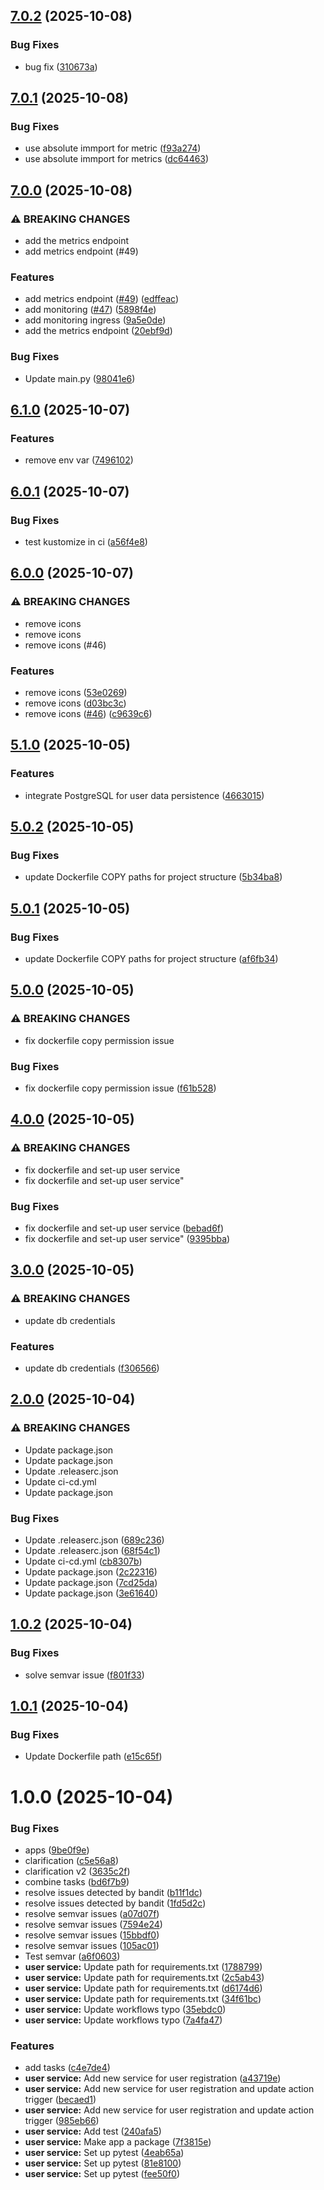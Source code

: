 ## [7.0.2](https://github.com/JendyJasper/cm-demo/compare/user-service-v7.0.1...user-service-v7.0.2) (2025-10-08)


### Bug Fixes

* bug fix ([310673a](https://github.com/JendyJasper/cm-demo/commit/310673aa3adf48b098090947db0056b1997991b3))

## [7.0.1](https://github.com/JendyJasper/cm-demo/compare/user-service-v7.0.0...user-service-v7.0.1) (2025-10-08)


### Bug Fixes

* use absolute immport for metric ([f93a274](https://github.com/JendyJasper/cm-demo/commit/f93a27442cffc13d77dceb90271242f742b9ec8e))
* use absolute immport for metrics ([dc64463](https://github.com/JendyJasper/cm-demo/commit/dc6446398a98f45bf7c5526f456bed7923afe6a7))

## [7.0.0](https://github.com/JendyJasper/cm-demo/compare/user-service-v6.1.0...user-service-v7.0.0) (2025-10-08)


### ⚠ BREAKING CHANGES

* add the  metrics endpoint
* add metrics endpoint (#49)

### Features

* add metrics endpoint ([#49](https://github.com/JendyJasper/cm-demo/issues/49)) ([edffeac](https://github.com/JendyJasper/cm-demo/commit/edffeac82ef64ada425ee311eda0c26a210d420b))
* add monitoring ([#47](https://github.com/JendyJasper/cm-demo/issues/47)) ([5898f4e](https://github.com/JendyJasper/cm-demo/commit/5898f4ed1f1d7525336d918ec2508fa7c1595652))
* add monitoring ingress ([9a5e0de](https://github.com/JendyJasper/cm-demo/commit/9a5e0def5dacffd5bd1a4c87a31eada1b4d56031))
* add the  metrics endpoint ([20ebf9d](https://github.com/JendyJasper/cm-demo/commit/20ebf9d4b60b425b8f3376154c46efb77f6f4e4b))


### Bug Fixes

* Update main.py ([98041e6](https://github.com/JendyJasper/cm-demo/commit/98041e691761d9b940bea2af88efab06c4320164))

## [6.1.0](https://github.com/JendyJasper/cm-demo/compare/user-service-v6.0.1...user-service-v6.1.0) (2025-10-07)


### Features

* remove env var ([7496102](https://github.com/JendyJasper/cm-demo/commit/74961025c7fe7fbb688c07cf8d3f9314e4992bdb))

## [6.0.1](https://github.com/JendyJasper/cm-demo/compare/user-service-v6.0.0...user-service-v6.0.1) (2025-10-07)


### Bug Fixes

* test kustomize in ci ([a56f4e8](https://github.com/JendyJasper/cm-demo/commit/a56f4e853d5373d0df74ab00492510ddea172d0c))

## [6.0.0](https://github.com/JendyJasper/cm-demo/compare/user-service-v5.1.0...user-service-v6.0.0) (2025-10-07)


### ⚠ BREAKING CHANGES

* remove icons
* remove icons
* remove icons (#46)

### Features

* remove icons ([53e0269](https://github.com/JendyJasper/cm-demo/commit/53e0269f7b8f421adb085fe015c9822ce2d84d6f))
* remove icons ([d03bc3c](https://github.com/JendyJasper/cm-demo/commit/d03bc3c61cfd72f93f57035c20f2b9f740cf3ca7))
* remove icons ([#46](https://github.com/JendyJasper/cm-demo/issues/46)) ([c9639c6](https://github.com/JendyJasper/cm-demo/commit/c9639c66e45c536cbbeba1040f8a65b97f136637))

## [5.1.0](https://github.com/JendyJasper/cm-demo/compare/user-service-v5.0.2...user-service-v5.1.0) (2025-10-05)


### Features

* integrate PostgreSQL for user data persistence ([4663015](https://github.com/JendyJasper/cm-demo/commit/466301577f7caa51af6aa0d80f37b88a871e9831))

## [5.0.2](https://github.com/JendyJasper/cm-demo/compare/user-service-v5.0.1...user-service-v5.0.2) (2025-10-05)


### Bug Fixes

* update Dockerfile COPY paths for project structure ([5b34ba8](https://github.com/JendyJasper/cm-demo/commit/5b34ba8182c67d52a7d618b9a6bf52649aa5acc0))

## [5.0.1](https://github.com/JendyJasper/cm-demo/compare/user-service-v5.0.0...user-service-v5.0.1) (2025-10-05)


### Bug Fixes

* update Dockerfile COPY paths for project structure ([af6fb34](https://github.com/JendyJasper/cm-demo/commit/af6fb34640ad1b16e886ac0111dd8d6b361da827))

## [5.0.0](https://github.com/JendyJasper/cm-demo/compare/user-service-v4.0.0...user-service-v5.0.0) (2025-10-05)


### ⚠ BREAKING CHANGES

* fix dockerfile copy permission issue

### Bug Fixes

* fix dockerfile copy permission issue ([f61b528](https://github.com/JendyJasper/cm-demo/commit/f61b528023d3c406b137474700f7d17978908d14))

## [4.0.0](https://github.com/JendyJasper/cm-demo/compare/user-service-v3.0.0...user-service-v4.0.0) (2025-10-05)


### ⚠ BREAKING CHANGES

* fix dockerfile and set-up user service
* fix dockerfile and set-up user service"

### Bug Fixes

* fix dockerfile and set-up user service ([bebad6f](https://github.com/JendyJasper/cm-demo/commit/bebad6f70efbe2b221ef085a9b4ed3917bbe8088))
* fix dockerfile and set-up user service" ([9395bba](https://github.com/JendyJasper/cm-demo/commit/9395bba0cd000ea2baaf59982a5bc58485422b54))

## [3.0.0](https://github.com/JendyJasper/cm-demo/compare/user-service-v2.0.0...user-service-v3.0.0) (2025-10-05)


### ⚠ BREAKING CHANGES

* update db credentials

### Features

* update db credentials ([f306566](https://github.com/JendyJasper/cm-demo/commit/f306566d3c907a27195bf15001ea7af23634df5d))

## [2.0.0](https://github.com/JendyJasper/cm-demo/compare/user-service-v1.0.2...user-service-v2.0.0) (2025-10-04)


### ⚠ BREAKING CHANGES

* Update package.json
* Update package.json
* Update .releaserc.json
* Update ci-cd.yml
* Update package.json

### Bug Fixes

* Update .releaserc.json ([689c236](https://github.com/JendyJasper/cm-demo/commit/689c236d59cf33b626468361bf2ae3365f50ce72))
* Update .releaserc.json ([68f54c1](https://github.com/JendyJasper/cm-demo/commit/68f54c1ad4e08e8c54fe1102c954b582963f9bde))
* Update ci-cd.yml ([cb8307b](https://github.com/JendyJasper/cm-demo/commit/cb8307b4b0c52712fbf6666c210ded1855ab4abf))
* Update package.json ([2c22316](https://github.com/JendyJasper/cm-demo/commit/2c22316224828adb0a5c00f9359c8c6efda0280b))
* Update package.json ([7cd25da](https://github.com/JendyJasper/cm-demo/commit/7cd25da2addf37178a70f2e5a247cfc3fd37db03))
* Update package.json ([3e61640](https://github.com/JendyJasper/cm-demo/commit/3e6164082a6cd2946681401c5cd993b3851102fd))

## [1.0.2](https://github.com/JendyJasper/cm-demo/compare/user-service-v1.0.1...user-service-v1.0.2) (2025-10-04)


### Bug Fixes

* solve semvar issue ([f801f33](https://github.com/JendyJasper/cm-demo/commit/f801f33e8768afcf92dcb5067a3b8628376da0eb))

## [1.0.1](https://github.com/JendyJasper/cm-demo/compare/user-service-v1.0.0...user-service-v1.0.1) (2025-10-04)


### Bug Fixes

* Update Dockerfile path ([e15c65f](https://github.com/JendyJasper/cm-demo/commit/e15c65f9f88d145084cd8411cd4ddce78d3adfcd))

# 1.0.0 (2025-10-04)


### Bug Fixes

* apps ([9be0f9e](https://github.com/JendyJasper/cm-demo/commit/9be0f9e42cd6e2df1cc76459effe66b9d12df761))
* clarification ([c5e56a8](https://github.com/JendyJasper/cm-demo/commit/c5e56a81c0c0f0db1887a074c1cd182dfdf04442))
* clarification v2 ([3635c2f](https://github.com/JendyJasper/cm-demo/commit/3635c2f0444c1b1fea72fc7ddfdc29d3077d150d))
* combine tasks ([bd6f7b9](https://github.com/JendyJasper/cm-demo/commit/bd6f7b9b53b3e17e5276c29fff4d83264b3f3085))
* resolve issues detected by bandit ([b11f1dc](https://github.com/JendyJasper/cm-demo/commit/b11f1dcba58f61291c8e1ffe509b90aadf271e67))
* resolve issues detected by bandit ([1fd5d2c](https://github.com/JendyJasper/cm-demo/commit/1fd5d2c124e11be63504ae6a27ba3dbc175453b5))
* resolve semvar issues ([a07d07f](https://github.com/JendyJasper/cm-demo/commit/a07d07f42f1486ac22bfde826822fc77f96a2247))
* resolve semvar issues ([7594e24](https://github.com/JendyJasper/cm-demo/commit/7594e24553b11a7cf9e69c9a60fb128de4e67489))
* resolve semvar issues ([15bbdf0](https://github.com/JendyJasper/cm-demo/commit/15bbdf0a6122dc66bf6c9f558373e2c2aff098af))
* resolve semvar issues ([105ac01](https://github.com/JendyJasper/cm-demo/commit/105ac011518c05e715315f9983203150dc5f5e9a))
* Test semvar ([a6f0603](https://github.com/JendyJasper/cm-demo/commit/a6f060373da45b720d0142fe180cfb71f203a180))
* **user service:** Update path for requirements.txt ([1788799](https://github.com/JendyJasper/cm-demo/commit/1788799847007b8d14445e0e213830ee59cfa7a6))
* **user service:** Update path for requirements.txt ([2c5ab43](https://github.com/JendyJasper/cm-demo/commit/2c5ab43744d73da5f1dd4369f2e670c0bdb52b93))
* **user service:** Update path for requirements.txt ([d6174d6](https://github.com/JendyJasper/cm-demo/commit/d6174d6b027d8ac39bb9d0958c17971932ff7676))
* **user service:** Update path for requirements.txt ([34f61bc](https://github.com/JendyJasper/cm-demo/commit/34f61bc0e295b6b8e96c20aefe82c01e1b1b9e2e))
* **user service:** Update workflows typo ([35ebdc0](https://github.com/JendyJasper/cm-demo/commit/35ebdc084064ca95d16a9eb25ad7f90139e7058b))
* **user service:** Update workflows typo ([7a4fa47](https://github.com/JendyJasper/cm-demo/commit/7a4fa47ccdc494e1a9f526a0c165e8e382d96b35))


### Features

* add tasks ([c4e7de4](https://github.com/JendyJasper/cm-demo/commit/c4e7de43402209232ab947ffe412d612174e65f3))
* **user service:** Add new service for user registration ([a43719e](https://github.com/JendyJasper/cm-demo/commit/a43719e6faed5d190a7ffcee25ac341bb7030426))
* **user service:** Add new service for user registration and update action trigger ([becaed1](https://github.com/JendyJasper/cm-demo/commit/becaed17fc53acf197bffb8b051685f6aea48f3c))
* **user service:** Add new service for user registration and update action trigger ([985eb66](https://github.com/JendyJasper/cm-demo/commit/985eb66bd8f7dfccccdd5aa8c516242237d19202))
* **user service:** Add test ([240afa5](https://github.com/JendyJasper/cm-demo/commit/240afa5e2ec1373e1c48a2e60a2f023e9ae59c7c))
* **user service:** Make app a package ([7f3815e](https://github.com/JendyJasper/cm-demo/commit/7f3815e220c4efd3aef512c3dadf258c50e6b280))
* **user service:** Set up pytest ([4eab65a](https://github.com/JendyJasper/cm-demo/commit/4eab65a944c33201a9b06d2eda5b41c54c37de78))
* **user service:** Set up pytest ([81e8100](https://github.com/JendyJasper/cm-demo/commit/81e810002398ef2610e33bd2211c7f5e2765c6ee))
* **user service:** Set up pytest ([fee50f0](https://github.com/JendyJasper/cm-demo/commit/fee50f05a9948941a56101d675ffd9b3693bfbd6))
